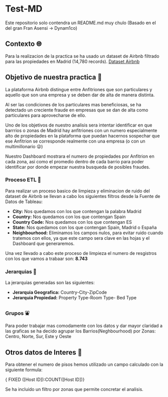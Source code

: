 # Test-MD
Este repositorio solo contendra un README.md muy chulo (Basado en el del gran Fran Asensi -> Dynam1co)


## Contexto 🌐

Para la realizacion de la practica se ha usado un dataset de Airbnb filtrado para las propiedades en Madrid (14,780 records).
[Dataset Airbnb](https://public.opendatasoft.com/explore/dataset/airbnb-listings)

## Objetivo de nuestra practica 🎯
La plataforma Airbnb distingue entre Anfitriones que son particulares y aquello que son una empresa y se deben dar de alta de manera distinta.

Al ser las condiciones de los particulares mas beneficiosas, se ha detectado un creciente fraude en empresas que se dan de alta como particulares para aprovecharse de ello.

Uno de los objetivos de nuestro analisis sera intentar identificar en que barrrios o zonas de Madrid hay anfitriones con un numero especialmente alto de propiedades en la plataforma que puedan hacernos sospechar que ese Anfitrion se corresponde realmente con una empresa (o con un multimillonario :stuck_out_tongue_winking_eye:)

Nuestro Dashboard mostrara el numero de propiedades por Anfitrion en cada zona, asi como el promedio dentro de cada barrio para poder identificar por donde empezar nuestra busqueda de posibles fraudes.

### Proceso ETL 💾
Para realizar un proceso basico de limpieza y eliminacion de ruido del dataset de Airbnb se llevan a cabo los siguientes filtros desde la Fuente de Datos de Tableau: 
- **City:** Nos quedamos con los que contengan la palabra Madrid
- **Country:** Nos quedamos con los que contengan Spain
- **Country Code:** Nos quedamos con los que contengan ES
- **State:** Nos quedamos con los que contengan Spain, Madrid o España
- **Neighbourhood:** Eliminamos los campos nulos, para evitar ruido cuando tratemos con ellos, ya que este campo sera clave en las hojas y el Dashboard que generaremos.

Una vez llevado a cabo este proceso de limpieza el numero de resgistros con los que vamos a trabaar son: **8.743**

### Jerarquias 🔢

La jerarquias generadas son las siguientes:

- **Jerarquia Geografica:** Country-City-ZipCode
- **Jerarquia Propiedad:** Property Type-Room Type- Bed Type

### Grupos ⛲️
Para poder trabajar mas comodamente con los datos y dar mayor claridad a las graficas se ha decido agrupar los Barrios(Neghbourhood) por Zonas: Centro, Norte, Sur, Este y Oeste 


## Otros datos de Interes 📑
Para obtener el numero de pisos hemos utilizado un campo calculado con la siguiente formula:

{ FIXED ([Host ID]):COUNT([Host ID])}

Se ha incluido un filtro por zonas que permite concretar el analisis.
